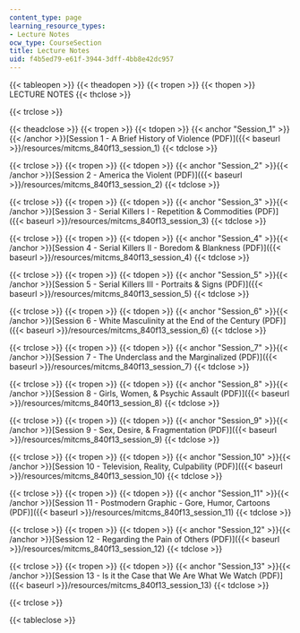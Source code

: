 ```yaml
---
content_type: page
learning_resource_types:
- Lecture Notes
ocw_type: CourseSection
title: Lecture Notes
uid: f4b5ed79-e61f-3944-3dff-4bb8e42dc957
---
```


{{< tableopen >}}
{{< theadopen >}}
{{< tropen >}}
{{< thopen >}}
LECTURE NOTES
{{< thclose >}}

{{< trclose >}}

{{< theadclose >}}
{{< tropen >}}
{{< tdopen >}}
{{< anchor "Session_1" >}}{{< /anchor >}}[Session 1 - A Brief History of Violence (PDF)]({{< baseurl >}}/resources/mitcms_840f13_session_1)
{{< tdclose >}}

{{< trclose >}}
{{< tropen >}}
{{< tdopen >}}
{{< anchor "Session_2" >}}{{< /anchor >}}[Session 2 - America the Violent (PDF)]({{< baseurl >}}/resources/mitcms_840f13_session_2)
{{< tdclose >}}

{{< trclose >}}
{{< tropen >}}
{{< tdopen >}}
{{< anchor "Session_3" >}}{{< /anchor >}}[Session 3 - Serial Killers I - Repetition & Commodities (PDF)]({{< baseurl >}}/resources/mitcms_840f13_session_3)
{{< tdclose >}}

{{< trclose >}}
{{< tropen >}}
{{< tdopen >}}
{{< anchor "Session_4" >}}{{< /anchor >}}[Session 4 - Serial Killers II - Boredom & Blankness (PDF)]({{< baseurl >}}/resources/mitcms_840f13_session_4)
{{< tdclose >}}

{{< trclose >}}
{{< tropen >}}
{{< tdopen >}}
{{< anchor "Session_5" >}}{{< /anchor >}}[Session 5 - Serial Killers III - Portraits & Signs (PDF)]({{< baseurl >}}/resources/mitcms_840f13_session_5)
{{< tdclose >}}

{{< trclose >}}
{{< tropen >}}
{{< tdopen >}}
{{< anchor "Session_6" >}}{{< /anchor >}}[Session 6 - White Masculinity at the End of the Century (PDF)]({{< baseurl >}}/resources/mitcms_840f13_session_6)
{{< tdclose >}}

{{< trclose >}}
{{< tropen >}}
{{< tdopen >}}
{{< anchor "Session_7" >}}{{< /anchor >}}[Session 7 - The Underclass and the Marginalized (PDF)]({{< baseurl >}}/resources/mitcms_840f13_session_7)
{{< tdclose >}}

{{< trclose >}}
{{< tropen >}}
{{< tdopen >}}
{{< anchor "Session_8" >}}{{< /anchor >}}[Session 8 - Girls, Women, & Psychic Assault (PDF)]({{< baseurl >}}/resources/mitcms_840f13_session_8)
{{< tdclose >}}

{{< trclose >}}
{{< tropen >}}
{{< tdopen >}}
{{< anchor "Session_9" >}}{{< /anchor >}}[Session 9 - Sex, Desire, & Fragmentation (PDF)]({{< baseurl >}}/resources/mitcms_840f13_session_9)
{{< tdclose >}}

{{< trclose >}}
{{< tropen >}}
{{< tdopen >}}
{{< anchor "Session_10" >}}{{< /anchor >}}[Session 10 - Television, Reality, Culpability (PDF)]({{< baseurl >}}/resources/mitcms_840f13_session_10)
{{< tdclose >}}

{{< trclose >}}
{{< tropen >}}
{{< tdopen >}}
{{< anchor "Session_11" >}}{{< /anchor >}}[Session 11 - Postmodern Graphic - Gore, Humor, Cartoons (PDF)]({{< baseurl >}}/resources/mitcms_840f13_session_11)
{{< tdclose >}}

{{< trclose >}}
{{< tropen >}}
{{< tdopen >}}
{{< anchor "Session_12" >}}{{< /anchor >}}[Session 12 - Regarding the Pain of Others (PDF)]({{< baseurl >}}/resources/mitcms_840f13_session_12)
{{< tdclose >}}

{{< trclose >}}
{{< tropen >}}
{{< tdopen >}}
{{< anchor "Session_13" >}}{{< /anchor >}}[Session 13 - Is it the Case that We Are What We Watch (PDF)]({{< baseurl >}}/resources/mitcms_840f13_session_13)
{{< tdclose >}}

{{< trclose >}}

{{< tableclose >}}